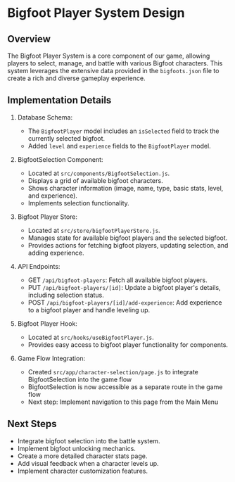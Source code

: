 # Bigfoot Player System Design

## Overview
The Bigfoot Player System is a core component of our game, allowing players to select, manage, and battle with various Bigfoot characters. This system leverages the extensive data provided in the `bigfoots.json` file to create a rich and diverse gameplay experience.

## Implementation Details

1. Database Schema:
   - The `BigfootPlayer` model includes an `isSelected` field to track the currently selected bigfoot.
   - Added `level` and `experience` fields to the `BigfootPlayer` model.

2. BigfootSelection Component:
   - Located at `src/components/BigfootSelection.js`.
   - Displays a grid of available bigfoot characters.
   - Shows character information (image, name, type, basic stats, level, and experience).
   - Implements selection functionality.

3. Bigfoot Player Store:
   - Located at `src/store/bigfootPlayerStore.js`.
   - Manages state for available bigfoot players and the selected bigfoot.
   - Provides actions for fetching bigfoot players, updating selection, and adding experience.

4. API Endpoints:
   - GET `/api/bigfoot-players`: Fetch all available bigfoot players.
   - PUT `/api/bigfoot-players/[id]`: Update a bigfoot player's details, including selection status.
   - POST `/api/bigfoot-players/[id]/add-experience`: Add experience to a bigfoot player and handle leveling up.

5. Bigfoot Player Hook:
   - Located at `src/hooks/useBigfootPlayer.js`.
   - Provides easy access to bigfoot player functionality for components.

6. Game Flow Integration:
   - Created `src/app/character-selection/page.js` to integrate BigfootSelection into the game flow
   - BigfootSelection is now accessible as a separate route in the game flow
   - Next step: Implement navigation to this page from the Main Menu

## Next Steps
- Integrate bigfoot selection into the battle system.
- Implement bigfoot unlocking mechanics.
- Create a more detailed character stats page.
- Add visual feedback when a character levels up.
- Implement character customization features.
